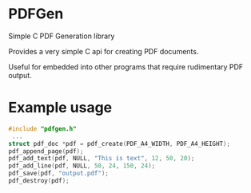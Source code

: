 PDFGen
======

Simple C PDF Generation library

Provides a very simple C api for creating PDF documents.

Useful for embedded into other programs that require rudimentary PDF output.

Example usage
=============
```c
#include "pdfgen.h"
 ...
struct pdf_doc *pdf = pdf_create(PDF_A4_WIDTH, PDF_A4_HEIGHT);
pdf_append_page(pdf);
pdf_add_text(pdf, NULL, "This is text", 12, 50, 20);
pdf_add_line(pdf, NULL, 50, 24, 150, 24);
pdf_save(pdf, "output.pdf");
pdf_destroy(pdf);
```
